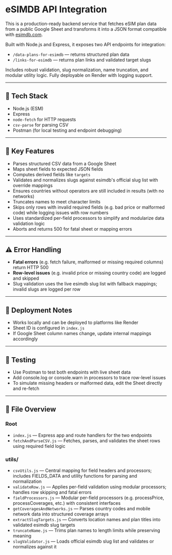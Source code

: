 # eSIMDB API Integration

This is a production-ready backend service that fetches eSIM plan data from a public Google Sheet and transforms it into a JSON format compatible with [esimdb.com](https://esimdb.com).

Built with Node.js and Express, it exposes two API endpoints for integration:
- `/data-plans-for-esimdb` — returns structured plan data
- `/links-for-esimdb` — returns plan links and validated target slugs

Includes robust validation, slug normalization, name truncation, and modular utility logic. Fully deployable on Render with logging support.

---

## 🔧 Tech Stack

- Node.js (ESM)
- Express
- `node-fetch` for HTTP requests
- `csv-parse` for parsing CSV
- Postman (for local testing and endpoint debugging)

---

## 🧩 Key Features

- Parses structured CSV data from a Google Sheet
- Maps sheet fields to expected JSON fields
- Computes derived fields like `targets`
- Validates and normalizes slugs against esimdb's official slug list with override mappings
- Ensures countries without operators are still included in results (with no networks)
- Truncates names to meet character limits
- Skips only rows with invalid required fields (e.g. bad price or malformed code) while logging issues with row numbers
- Uses standardized per-field processors to simplify and modularize data validation logic
- Aborts and returns 500 for fatal sheet or mapping errors

---

## ⚠️ Error Handling

- **Fatal errors** (e.g. fetch failure, malformed or missing required columns) return HTTP 500
- **Row-level issues** (e.g. invalid price or missing country code) are logged and skipped
- Slug validation uses the live esimdb slug list with fallback mappings; invalid slugs are logged per row

---

## 🚀 Deployment Notes

- Works locally and can be deployed to platforms like Render
- Sheet ID is configured in `index.js`
- If Google Sheet column names change, update internal mappings accordingly

---

## 🧪 Testing
- Use Postman to test both endpoints with live sheet data
- Add console.log or console.warn in processors to trace row-level issues
- To simulate missing headers or malformed data, edit the Sheet directly and re-fetch

---

## 📁 File Overview

### Root
- `index.js` — Express app and route handlers for the two endpoints
- `fetchAndParseCSV.js` — Fetches, parses, and validates the sheet rows using required field logic

### utils/
- `csvUtils.js` — Central mapping for field headers and processors; includes FIELDS_DATA and utility functions for parsing and normalization
- `validateRow.js` — Applies per-field validation using modular processors; handles row skipping and fatal errors
- `fieldProcessors.js` — Modular per-field processors (e.g. processPrice, processCoverages, etc.) with consistent interfaces
- `getCoveragesAndNetworks.js` — Parses country codes and mobile network data into structured coverage arrays
- `extractSlugTargets.js` — Converts location names and plan titles into validated esimdb slug targets
- `truncateName.js` — Trims plan names to length limits while preserving meaning
- `slugValidator.js` — Loads official esimdb slug list and validates or normalizes against it
